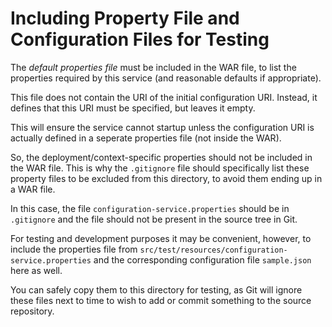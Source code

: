 # Including Property File and Configuration Files for Testing

The *default properties file* must be included in the WAR file, to list the properties
required by this service (and reasonable defaults if appropriate).

This file does not contain the URI of the initial configuration URI. Instead, it
defines that this URI must be specified, but leaves it empty.

This will ensure the service cannot startup unless the configuration URI is
actually defined in a seperate properties file (not inside the WAR).

So, the deployment/context-specific properties should not be included in the WAR file. 
This is why the `.gitignore` file should specifically list these property files to be
excluded from this directory, to avoid them ending up in a WAR file.

In this case, the file `configuration-service.properties` should be in
`.gitignore` and the file should not be present in the source tree in Git.  

For testing and development purposes it may be convenient, however, to include the
properties file from `src/test/resources/configuration-service.properties`
and the corresponding configuration file `sample.json` here as well.

You can safely copy them to this directory for testing, as Git will ignore these 
files next to time to wish to add or commit something to the source repository.
